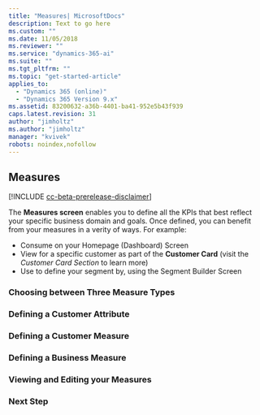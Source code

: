 ```yaml
---
title: "Measures| MicrosoftDocs"
description: Text to go here
ms.custom: ""
ms.date: 11/05/2018
ms.reviewer: ""
ms.service: "dynamics-365-ai"
ms.suite: ""
ms.tgt_pltfrm: ""
ms.topic: "get-started-article"
applies_to: 
  - "Dynamics 365 (online)"
  - "Dynamics 365 Version 9.x"
ms.assetid: 83200632-a36b-4401-ba41-952e5b43f939
caps.latest.revision: 31
author: "jimholtz"
ms.author: "jimholtz"
manager: "kvivek"
robots: noindex,nofollow
---
```


## Measures

[!INCLUDE [cc-beta-prerelease-disclaimer](../includes/cc-beta-prerelease-disclaimer.md)]

The **Measures screen** enables you to define all the KPIs that best reflect your specific business domain and goals.                     Once defined, you can benefit from your measures in a verity of ways. For example:
- Consume on your Homepage (Dashboard) Screen 
- View for a specific customer as part of the **Customer Card** (visit the *Customer Card Section* to learn more) 
- Use to define your segment by, using the Segment Builder Screen

### Choosing between Three Measure Types

### Defining a Customer Attribute 

### Defining a Customer Measure

### Defining a Business Measure 

### Viewing and Editing your Measures 

### Next Step


